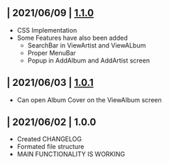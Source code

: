 ## | 2021/06/09 | [1.1.0](https://github.com/dunc415/Collection/issues/10)
 - CSS Implementation
 - Some Features have also been added
    - SearchBar in ViewArtist and ViewALbum
    - Proper MenuBar
    - Popup in AddAlbum and AddArtist screen
  
## | 2021/06/03 | [1.0.1](https://encrypted-tbn0.gstatic.com/images?q=tbn:ANd9GcSP5pVKEbt76K2A5zmrRmNzEwEXHkruNkDNaA&usqp=CAU)
 - Can open Album Cover on the ViewAlbum screen
  
## | 2021/06/02 | 1.0.0
 - Created CHANGELOG
 - Formated file structure
 - MAIN FUNCTIONALITY IS WORKING

